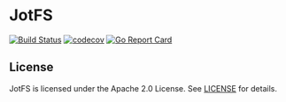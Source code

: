 # JotFS

[![Build Status](https://travis-ci.org/jotfs/jotfs.svg?branch=master)](https://travis-ci.org/jotfs/jotfs) [![codecov](https://codecov.io/gh/jotfs/jotfs/branch/master/graph/badge.svg)](https://codecov.io/gh/jotfs/jotfs) [![Go Report Card](https://goreportcard.com/badge/github.com/jotfs/jotfs)](https://goreportcard.com/report/github.com/jotfs/jotfs)


## License

JotFS is licensed under the Apache 2.0 License. See [LICENSE](./LICENSE) for details.

